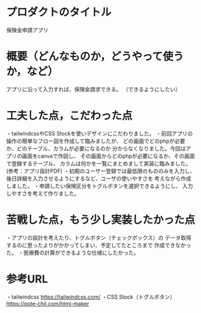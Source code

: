 # プロダクトのタイトル
  保険金申請アプリ

# 概要（どんなものか，どうやって使うか，など）
  アプリに沿って入力すれば、保険金請求できる。
  （できるようにしたい）
  
# 工夫した点，こだわった点
  ・tailwindcssやCSS Stockを使いデザインにこだわりました。
  ・前回アプリの操作の簡単なフロー図を作成して臨みましたが、
  どの画面でどのphpが必要か、どのテーブル、カラムが必要になるのか
  分からなくなりました。今回はアプリの画面をcanvaで作図し、
  その画面からどのphpが必要になるか、その画面で登録するテーブル、
  カラムは何かを一覧にまとめまして実装に臨みました。
  (参考：アプリ設計PDF)
  ・初期のユーザー登録では最低限のもののみを入力し、
  後日詳細を入力させるようにするなど、ユーザの使いやすさを
  考えながら作成しました。
  ・申請したい保険区分をトグルボタンを選択できるようにし、
  入力しやすさを考えて作りました。

# 苦戦した点，もう少し実装したかった点
  ・アプリの設計を考えたり、トグルボタン（チェックボックス）の
  データ取得するのに思ったよりがかかってしまい、予定してたところまで
  作成できなかった。
  ・医療費の計算ができるような仕様にしたかった。

# 参考URL
  ・tailwindcss
  https://tailwindcss.com/
  ・CSS Stock（トグルボタン）
  https://pote-chil.com/html-maker
  




